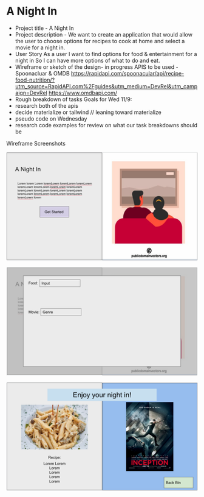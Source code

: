 # A Night In
- Project title - A Night In
- Project description - We want to create an application that would allow the user to choose options for recipes to cook at home and select a movie for a night in. 
- User Story
As a user
I want to find options for food & entertainment for a night in
So I can have more options of what to do and eat. 
- Wireframe or sketch of the design- in progress 
APIS to be used - Spoonacluar & OMDB https://rapidapi.com/spoonacular/api/recipe-food-nutrition/?utm_source=RapidAPI.com%2Fguides&utm_medium=DevRel&utm_campaign=DevRel 
https://www.omdbapi.com/ 
- Rough breakdown of tasks 
Goals for Wed 11/9:
- research both of the apis
- decide materialize or tailwind // leaning toward materialize 
- pseudo code on Wednesday 
- research code examples for review on what our task breakdowns should be 




Wireframe Screenshots

![Wireframe Screenshot 1](./Assets/Photos/image.png)

![Wireframe Screenshot 1](./Assets/Photos/image%20(1).png)

![Wireframe Screenshot 1](./Assets/Photos/image%20(2).png)
